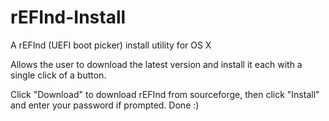 rEFInd-Install
==============

A rEFInd (UEFI boot picker) install utility for OS X

Allows the user to download the latest version and install it each with a single click of a button.

Click "Download" to download rEFInd from sourceforge, then click "Install" and enter your password if prompted. Done :)
